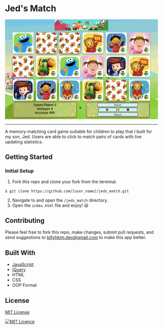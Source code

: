 # Jed's Match
![](jeds_match.gif)
<hr/>
A memory-matching card game suitable for children to play that I built for my son, Jed. Users are able to click to match pairs of cards with live updating statistics.

## Getting Started
### Initial Setup
1. Fork this repo and clone your fork from the terminal.
```
$ git clone https://github.com/[user_name]/jeds_match.git
```
2. Navigate to and open the ```/jeds_match``` directory.
3. Open the ```index.html``` file and enjoy! 😃

## Contributing
Please feel free to fork this repo, make changes, submit pull requests, and send suggestions to billyhkim.dev@gmail.com to make this app better.

## Built With
* [JavaScript](https://www.ecma-international.org/publications/standards/Ecma-262.htm)
* [jQuery](https://jquery.com/)
* HTML
* CSS
* OOP Format

## License
[MIT License](https://opensource.org/licenses/mit-license.php)

[![MIT Licence](https://badges.frapsoft.com/os/mit/mit.svg?v=103)](https://opensource.org/licenses/mit-license.php)